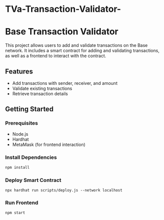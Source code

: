 # TVa-Transaction-Validator-
# Base Transaction Validator

This project allows users to add and validate transactions on the Base network. It includes a smart contract for adding and validating transactions, as well as a frontend to interact with the contract.

## Features
- Add transactions with sender, receiver, and amount
- Validate existing transactions
- Retrieve transaction details

## Getting Started

### Prerequisites
- Node.js
- Hardhat
- MetaMask (for frontend interaction)

### Install Dependencies
```bash
npm install
```
### Deploy Smart Contract
```
npx hardhat run scripts/deploy.js --network localhost
```
### Run Frontend
```
npm start
```
